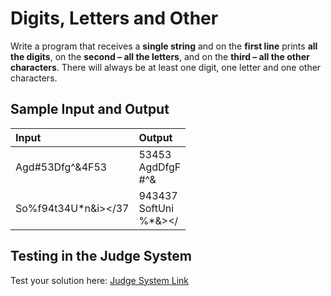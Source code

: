# Digits, Letters and Other
  
Write a program that receives a **single string** and on the **first line** prints **all the digits**, on the **second – all the letters**, and on the **third – all the other characters**.
There will always be at least one digit, one letter and one other characters.

## Sample Input and Output  
    
| **Input** | **Output** |  
| :--- | :--- | 
| Agd#53Dfg^&4F53 | 53453<br> AgdDfgF<br> #^& |
| So%f94t34U\*n&i></37 | 943437<br> SoftUni<br> %\*&></ |

## Testing in the Judge System  
    
Test your solution here: [Judge System Link](https://judge.softuni.org/Contests/Practice/Index/1216#4) 
